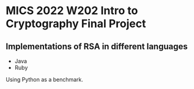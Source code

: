 # MICS 2022 W202 Intro to Cryptography Final Project

## Implementations of RSA in different languages

* Java
* Ruby

Using Python as a benchmark.
